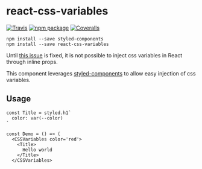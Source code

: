 # react-css-variables

[![Travis][build-badge]][build]
[![npm package][npm-badge]][npm]
[![Coveralls][coveralls-badge]][coveralls]

[build-badge]: https://img.shields.io/travis/jide/react-css-variables.git/master.png?style=flat-square
[build]: https://travis-ci.org/jide/react-css-variables.git

[npm-badge]: https://img.shields.io/npm/v/npm-package.png?style=flat-square
[npm]: https://www.npmjs.org/package/npm-package

[coveralls-badge]: https://img.shields.io/coveralls/jide/react-css-variables.git/master.png?style=flat-square
[coveralls]: https://coveralls.io/github/jide/react-css-variables.git

```
npm install --save styled-components
npm install --save react-css-variables
```

Until [this issue](https://github.com/facebook/react/issues/6411) is fixed, it is not possible to inject css variables in React through inline props.

This component leverages [styled-components](https://github.com/styled-components/styled-components) to allow easy injection of css variables.

## Usage

```
const Title = styled.h1`
  color: var(--color)
`

const Demo = () => (
  <CSSVariables color='red'>
    <Title>
      Hello world
    </Title>
  </CSSVariables>
```
